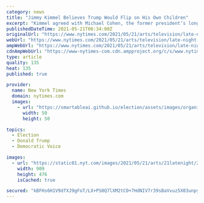 ```yaml
---
category: news
title: "Jimmy Kimmel Believes Trump Would Flip on His Own Children"
excerpt: "Kimmel agreed with Michael Cohen, the former president’s longtime personal lawyer, who said in an interview that Trump would turn on anyone to save himself."
publishedDateTime: 2021-05-21T06:34:00Z
originalUrl: "https://www.nytimes.com/2021/05/21/arts/television/late-night-jimmy-kimmel-trump-children.html"
webUrl: "https://www.nytimes.com/2021/05/21/arts/television/late-night-jimmy-kimmel-trump-children.html"
ampWebUrl: "https://www.nytimes.com/2021/05/21/arts/television/late-night-jimmy-kimmel-trump-children.amp.html"
cdnAmpWebUrl: "https://www-nytimes-com.cdn.ampproject.org/c/s/www.nytimes.com/2021/05/21/arts/television/late-night-jimmy-kimmel-trump-children.amp.html"
type: article
quality: 135
heat: 135
published: true

provider:
  name: New York Times
  domain: nytimes.com
  images:
    - url: "https://smartableai.github.io/election/assets/images/organizations/nytimes.com-50x50.jpg"
      width: 50
      height: 50

topics:
  - Election
  - Donald Trump
  - Democratic Voice

images:
  - url: "https://static01.nyt.com/images/2021/05/21/arts/21latenight/21latenight-facebookJumbo.png"
    width: 909
    height: 476
    isCached: true

secured: "kBFHs6H1V9dfXJ9gFoT/LX+PS0Q7lXM2tCO+7HdNIV7r39sBaVvuz5X03unpyRUI1EYY8GMtYyWprYzVhxFSfh/atsPsEOZN+1O7YqLyt3dfJFjHxntmpfwQpT8+WwiybWcBjiMEboK/wV1iiHQTdYRqFqzhiXuVpe/AV5KNkutz1Bs4ixczteoIFr8hg++oe3LMUwbvBTQKuw7vKPyEIUaS0mb7MGKytlUI2BuyYNgtdInMRTw4sGg9c1drxq6m82v6J1XRXd92/rE3kHKpgWtTyEAlT9GydyAGNf1AZzaCAU2StNgWpbygLPZa/ljlwxFekWPubNgEAu/3wE3CWJvswFFiP2AVdYycVf2vAGA=;NwZNmBiuphn3L3vFnb6Lfw=="
---
```


